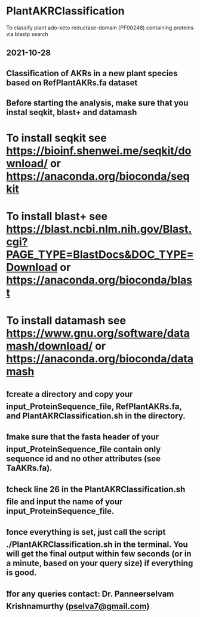 # PlantAKRClassification
To classify plant ado-keto reductase-domain (PF00248) containing proteins via blastp search

## 2021-10-28
## Classification of AKRs in a new plant species based on RefPlantAKRs.fa dataset

## Before starting the analysis, make sure that you instal seqkit, blast+ and datamash
# To install seqkit see https://bioinf.shenwei.me/seqkit/download/ or https://anaconda.org/bioconda/seqkit
# To install blast+ see https://blast.ncbi.nlm.nih.gov/Blast.cgi?PAGE_TYPE=BlastDocs&DOC_TYPE=Download or https://anaconda.org/bioconda/blast
# To install datamash see https://www.gnu.org/software/datamash/download/ or https://anaconda.org/bioconda/datamash

## ❗️create a directory and copy your input_ProteinSequence_file, RefPlantAKRs.fa, and PlantAKRClassification.sh in the directory.

## ❗️make sure that the fasta header of your input_ProteinSequence_file contain only sequence id and no other attributes (see TaAKRs.fa).

## ❗️check line 26 in the PlantAKRClassification.sh file and input the name of your input_ProteinSequence_file. 

## ❗️once everything is set, just call the script ./PlantAKRClassification.sh in the terminal. You will get the final output within few seconds (or in a minute, based on your query size) if everything is good.

## ❗️for any queries contact: Dr. Panneerselvam Krishnamurthy (pselva7@gmail.com)
